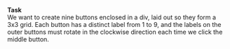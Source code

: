 **Task** <br>
We want to create nine buttons enclosed in a div, laid out so they form a 3x3 grid. Each button has a distinct label from 1 to 9, and the labels on the outer buttons must rotate in the clockwise direction each time we click the middle button.
